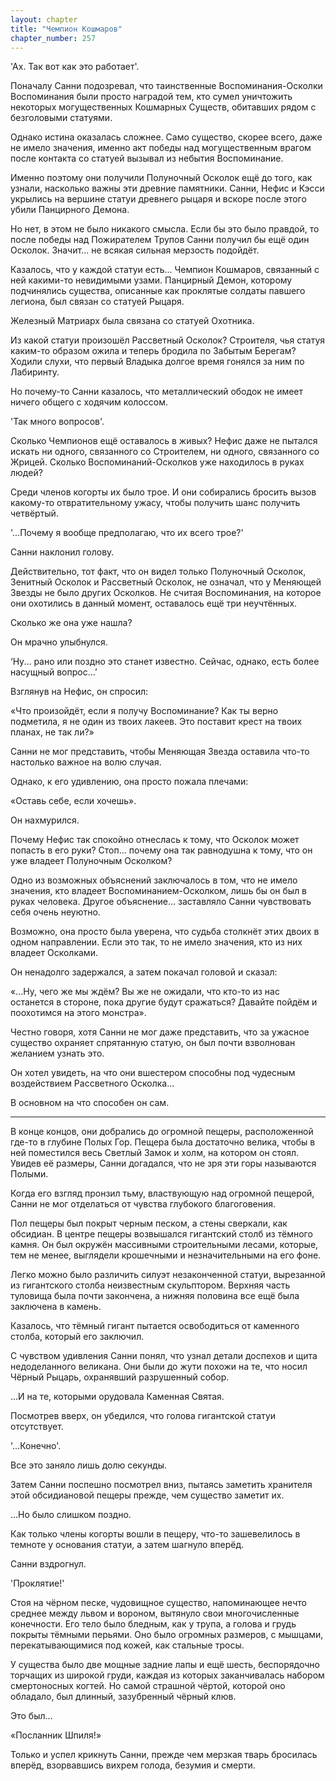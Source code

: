 ```yaml
---
layout: chapter
title: "Чемпион Кошмаров"
chapter_number: 257
---
```


'Ах. Так вот как это работает'.

Поначалу Санни подозревал, что таинственные Воспоминания-Осколки Воспоминания были просто наградой тем, кто сумел уничтожить некоторых могущественных Кошмарных Существ, обитавших рядом с безголовыми статуями.

Однако истина оказалась сложнее. Само существо, скорее всего, даже не имело значения, именно акт победы над могущественным врагом после контакта со статуей вызывал из небытия Воспоминание.

Именно поэтому они получили Полуночный Осколок ещё до того, как узнали, насколько важны эти древние памятники. Санни, Нефис и Кэсси укрылись на вершине статуи древнего рыцаря и вскоре после этого убили Панцирного Демона.

Но нет, в этом не было никакого смысла. Если бы это было правдой, то после победы над Пожирателем Трупов Санни получил бы ещё один Осколок. Значит... не всякая сильная мерзость подойдёт.

Казалось, что у каждой статуи есть... Чемпион Кошмаров, связанный с ней какими-то невидимыми узами. Панцирный Демон, которому подчинялись существа, описанные как проклятые солдаты павшего легиона, был связан со статуей Рыцаря.

Железный Матриарх была связана со статуей Охотника.

Из какой статуи произошёл Рассветный Осколок? Строителя, чья статуя каким-то образом ожила и теперь бродила по Забытым Берегам? Ходили слухи, что первый Владыка долгое время гонялся за ним по Лабиринту.

Но почему-то Санни казалось, что металлический ободок не имеет ничего общего с ходячим колоссом.

'Так много вопросов'.

Сколько Чемпионов ещё оставалось в живых? Нефис даже не пытался искать ни одного, связанного со Строителем, ни одного, связанного со Жрицей. Сколько Воспоминаний-Осколков уже находилось в руках людей?

Среди членов когорты их было трое. И они собирались бросить вызов какому-то отвратительному ужасу, чтобы получить шанс получить четвёртый.

'...Почему я вообще предполагаю, что их всего трое?'

Санни наклонил голову.

Действительно, тот факт, что он видел только Полуночный Осколок, Зенитный Осколок и Рассветный Осколок, не означал, что у Меняющей Звезды не было других Осколков. Не считая Воспоминания, на которое они охотились в данный момент, оставалось ещё три неучтённых.

Сколько же она уже нашла?

Он мрачно улыбнулся.

‘Ну... рано или поздно это станет известно. Сейчас, однако, есть более насущный вопрос...’

Взглянув на Нефис, он спросил:

«Что произойдёт, если я получу Воспоминание? Как ты верно подметила, я не один из твоих лакеев. Это поставит крест на твоих планах, не так ли?»

Санни не мог представить, чтобы Меняющая Звезда оставила что-то настолько важное на волю случая.

Однако, к его удивлению, она просто пожала плечами:

«Оставь себе, если хочешь».

Он нахмурился.

Почему Нефис так спокойно отнеслась к тому, что Осколок может попасть в его руки? Стоп... почему она так равнодушна к тому, что он уже владеет Полуночным Осколком?

Одно из возможных объяснений заключалось в том, что не имело значения, кто владеет Воспоминанием-Осколком, лишь бы он был в руках человека. Другое объяснение... заставляло Санни чувствовать себя очень неуютно.

Возможно, она просто была уверена, что судьба столкнёт этих двоих в одном направлении. Если это так, то не имело значения, кто из них владеет Осколками.

Он ненадолго задержался, а затем покачал головой и сказал:

«...Ну, чего же мы ждём? Вы же не ожидали, что кто-то из нас останется в стороне, пока другие будут сражаться? Давайте пойдём и поохотимся на этого монстра».

Честно говоря, хотя Санни не мог даже представить, что за ужасное существо охраняет спрятанную статую, он был почти взволнован желанием узнать это.

Он хотел увидеть, на что они вшестером способны под чудесным воздействием Рассветного Осколка...

В основном на что способен он сам.

***

В конце концов, они добрались до огромной пещеры, расположенной где-то в глубине Полых Гор. Пещера была достаточно велика, чтобы в ней поместился весь Светлый Замок и холм, на котором он стоял. Увидев её размеры, Санни догадался, что не зря эти горы называются Полыми.

Когда его взгляд пронзил тьму, властвующую над огромной пещерой, Санни не мог отделаться от чувства глубокого благоговения.

Пол пещеры был покрыт черным песком, а стены сверкали, как обсидиан. В центре пещеры возвышался гигантский столб из тёмного камня. Он был окружён массивными строительными лесами, которые, тем не менее, выглядели крошечными и незначительными на его фоне.

Легко можно было различить силуэт незаконченной статуи, вырезанной из гигантского столба неизвестным скульптором. Верхняя часть туловища была почти закончена, а нижняя половина все ещё была заключена в камень.

Казалось, что тёмный гигант пытается освободиться от каменного столба, который его заключил.

С чувством удивления Санни понял, что узнал детали доспехов и щита недоделанного великана. Они были до жути похожи на те, что носил Чёрный Рыцарь, охранявший разрушенный собор.

...И на те, которыми орудовала Каменная Святая.

Посмотрев вверх, он убедился, что голова гигантской статуи отсутствует.

'...Конечно'.

Все это заняло лишь долю секунды.

Затем Санни поспешно посмотрел вниз, пытаясь заметить хранителя этой обсидиановой пещеры прежде, чем существо заметит их.

...Но было слишком поздно.

Как только члены когорты вошли в пещеру, что-то зашевелилось в темноте у основания статуи, а затем шагнуло вперёд.

Санни вздрогнул.

'Проклятие!'

Стоя на чёрном песке, чудовищное существо, напоминающее нечто среднее между львом и вороном, вытянуло свои многочисленные конечности. Его тело было бледным, как у трупа, а голова и грудь покрыты тёмными перьями. Оно было огромных размеров, с мышцами, перекатывающимися под кожей, как стальные тросы.

У существа было две мощные задние лапы и ещё шесть, беспорядочно торчащих из широкой груди, каждая из которых заканчивалась набором смертоносных когтей. Но самой страшной чёртой, которой оно обладало, был длинный, зазубренный чёрный клюв.

Это был...

«Посланник Шпиля!»

Только и успел крикнуть Санни, прежде чем мерзкая тварь бросилась вперёд, взорвавшись вихрем голода, безумия и смерти.